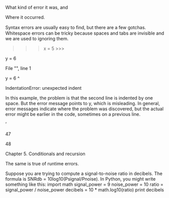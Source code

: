 What kind of error it was, and

Where it occurred.

Syntax errors are usually easy to ﬁnd, but there are a few gotchas. Whitespace errors can be tricky because spaces and tabs are invisible and we are used to ignoring them.

>>> x = 5 >>>

y = 6

File "<stdin>", line 1

y = 6 ^

IndentationError: unexpected indent

In this example, the problem is that the second line is indented by one space. But the error message points to y, which is misleading. In general, error messages indicate where the problem was discovered, but the actual error might be earlier in the code, sometimes on a previous line.

’

47

48

Chapter 5. Conditionals and recursion

The same is true of runtime errors.

Suppose you are trying to compute a signal-to-noise ratio in decibels. The formula is SNRdb = 10log10(Psignal/Pnoise). In Python, you might write something like this: import math signal_power = 9 noise_power = 10 ratio = signal_power / noise_power decibels = 10 * math.log10(ratio) print decibels